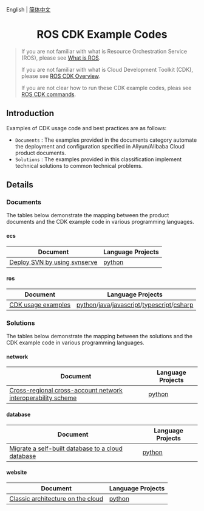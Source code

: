 English | [简体中文](./README-CN.md)

<h1 align="center">ROS CDK Example Codes</h1>

> If you are not familiar with what is Resource Orchestration Service (ROS), please see [What is ROS](https://www.alibabacloud.com/help/en/ros/product-overview/what-is-ros).
>
> If you are not familiar with what is Cloud Development Toolkit (CDK), please see [ROS CDK Overview](https://www.alibabacloud.com/help/en/ros/developer-reference/overview-8).
>
> If you are not clear how to run these CDK example codes, pleas see [ROS CDK commands](https://www.alibabacloud.com/help/en/ros/developer-reference/ros-cdk-commands).

## Introduction
Examples of CDK usage code and best practices are as follows:

- `Documents` : The examples provided in the documents category automate the deployment and configuration specified in Aliyun/Alibaba Cloud product documents.
- `Solutions` : The examples provided in this classification implement technical solutions to common technical problems.

## Details

### Documents

The tables below demonstrate the mapping between the product documents and the CDK example code in various programming languages.

#### ecs

|Document           |Language Projects    |
|-------------------|---------------------|
|[Deploy SVN by using svnserve](https://www.alibabacloud.com/help/en/ecs/use-cases/deploying-and-using-svn)|[python](documents/ecs/deploy-SVN-by-using-svnserve/python/)|

#### ros

| Document                                                                                           |Language Projects    |
|----------------------------------------------------------------------------------------------------|---------------------|
| [CDK usage examples](https://www.alibabacloud.com/help/en/ros/developer-reference/usage-examples/) |[python](./documents/ros/usage-examples/python/)/[java](./documents/ros/usage-examples/java/)/[javascript](./documents/ros/usage-examples/javascript/)/[typescript](./documents/ros/usage-examples/typescript/)/[csharp](./documents/ros/usage-examples/csharp/)|

### Solutions

The tables below demonstrate the mapping between the solutions and the CDK example code in various programming languages.

#### network

| Document                                                   |Language Projects    |
|------------------------------------------------------------|---------------------|
|[Cross-regional cross-account network interoperability scheme](https://www.aliyun.com/solution/tech-solution/cracani) |[python](./solutions/network/cross-region-account-network-interwork-scheme/python/)|

#### database

|Document           |Language Projects    |
|-------------------|---------------------|
|[Migrate a self-built database to a cloud database](https://www.aliyun.com/solution/tech-solution/smowdttc)|[python](./solutions/database/data-transmission-from-ECS-to-RDS/python/)|

#### website

|Document           |Language Projects    |
|-------------------|---------------------|
|[Classic architecture on the cloud](https://www.aliyun.com/solution/tech-solution/habwoc)|[python](solutions/website/classic-architecture-on-the-cloud/python/)|
